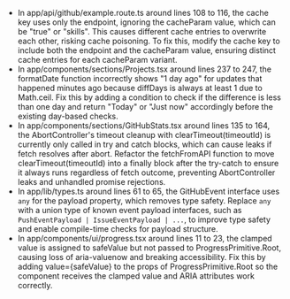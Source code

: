 - In app/api/github/example.route.ts around lines 108 to 116, the cache key uses
only the endpoint, ignoring the cacheParam value, which can be "true" or
"skills". This causes different cache entries to overwrite each other, risking
cache poisoning. To fix this, modify the cache key to include both the endpoint
and the cacheParam value, ensuring distinct cache entries for each cacheParam
variant.
- In app/components/sections/Projects.tsx around lines 237 to 247, the formatDate
function incorrectly shows "1 day ago" for updates that happened minutes ago
because diffDays is always at least 1 due to Math.ceil. Fix this by adding a
condition to check if the difference is less than one day and return "Today" or
"Just now" accordingly before the existing day-based checks.
- In app/components/sections/GitHubStats.tsx around lines 135 to 164, the
AbortController's timeout cleanup with clearTimeout(timeoutId) is currently only
called in try and catch blocks, which can cause leaks if fetch resolves after
abort. Refactor the fetchFromAPI function to move clearTimeout(timeoutId) into a
finally block after the try-catch to ensure it always runs regardless of fetch
outcome, preventing AbortController leaks and unhandled promise rejections.
- In app/lib/types.ts around lines 61 to 65, the GitHubEvent interface uses `any`
for the payload property, which removes type safety. Replace `any` with a union
type of known event payload interfaces, such as `PushEventPayload |
IssueEventPayload | ...`, to improve type safety and enable compile-time checks
for payload structure.
- In app/components/ui/progress.tsx around lines 11 to 23, the clamped value is
assigned to safeValue but not passed to ProgressPrimitive.Root, causing loss of
aria-valuenow and breaking accessibility. Fix this by adding value={safeValue}
to the props of ProgressPrimitive.Root so the component receives the clamped
value and ARIA attributes work correctly.